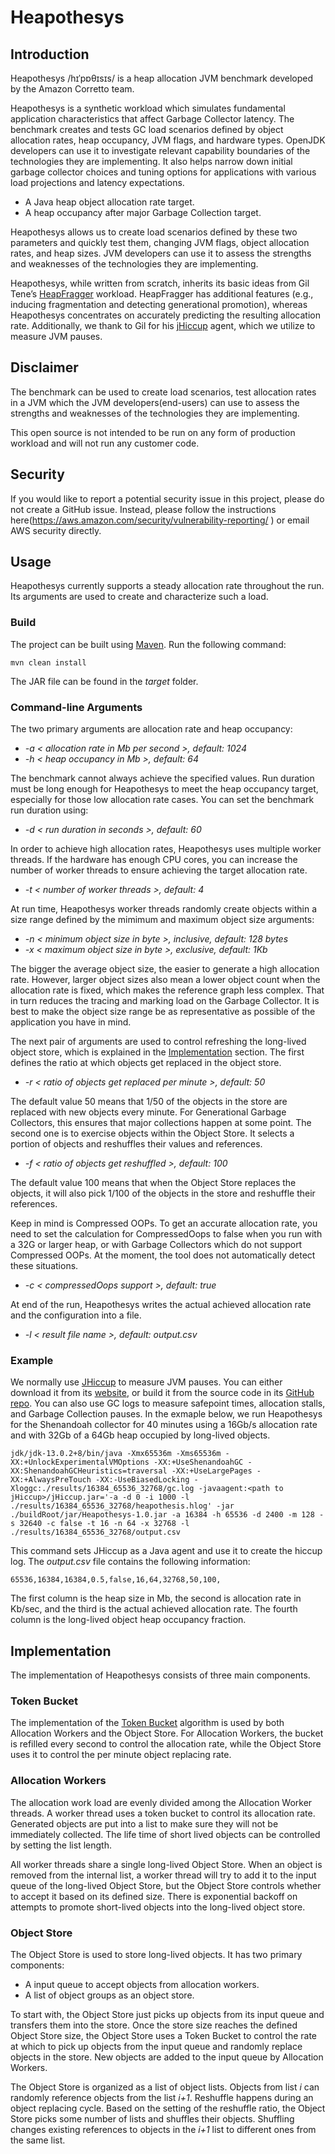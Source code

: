 # Heapothesys 

## Introduction

Heapothesys /hɪˈpɒθɪsɪs/ is a heap allocation JVM benchmark developed by the Amazon Corretto team. 

Heapothesys is a synthetic workload which simulates fundamental application characteristics that affect Garbage Collector latency. The benchmark creates and tests GC load scenarios defined by object allocation rates, heap occupancy, JVM flags, and hardware types. OpenJDK developers can use it to investigate relevant capability boundaries of the technologies they are implementing. It also helps narrow down initial garbage collector choices and tuning options for applications with various load projections and latency expectations.

* A Java heap object allocation rate target.
* A heap occupancy after major Garbage Collection target.

Heapothesys allows us to create load scenarios defined by these two parameters and quickly test them, changing JVM flags, object allocation rates, and heap sizes. JVM developers can use it to assess the strengths and weaknesses of the technologies they are implementing.

Heapothesys, while written from scratch, inherits its basic ideas from Gil Tene’s [HeapFragger](https://github.com/giltene/HeapFragger) workload. HeapFragger has additional features (e.g., inducing fragmentation and detecting generational promotion), whereas Heapothesys concentrates on accurately predicting the resulting allocation rate. Additionally, we thank to Gil for his [jHiccup](https://www.azul.com/jhiccup/) agent, which we utilize to measure JVM pauses.

## Disclaimer

The benchmark can be used to create load scenarios, test allocation rates in a JVM which the JVM developers(end-users) can use to assess the strengths and weaknesses of the technologies they are implementing.

This open source is not intended to be run on any form of production workload and will not run any customer code.

## Security

If you would like to report a potential security issue in this project, please do not create a GitHub issue. Instead, please follow the instructions here(https://aws.amazon.com/security/vulnerability-reporting/ ) or email AWS security directly.

## Usage

Heapothesys currently supports a steady allocation rate throughout the run. Its arguments are used to create and characterize such a load.

### Build

The project can be built using [Maven](https://maven.apache.org/). Run the following command:
```
mvn clean install
```
The JAR file can be found in the *target* folder.

### Command-line Arguments

The two primary arguments are allocation rate and heap occupancy:

* *-a < allocation rate in Mb per second >, default: 1024*
* *-h < heap occupancy in Mb >, default: 64*

The benchmark cannot always achieve the specified values. Run duration must be long enough for Heapothesys to meet the heap occupancy target, especially for those low allocation rate cases. You can set the benchmark run duration using:

* *-d < run duration in seconds >, default: 60*

In order to achieve high allocation rates, Heapothesys uses multiple worker threads. If the hardware has enough CPU cores, you can increase the number of worker threads to ensure achieving the target allocation rate.

* *-t < number of worker threads >, default: 4*

At run time, Heapothesys worker threads randomly create objects within a size range defined by the mimimum and maximum object size arguments:

* *-n < minimum object size in byte >, inclusive, default: 128 bytes*
* *-x < maximum object size in byte >, exclusive, default: 1Kb*

The bigger the average object size, the easier to generate a high allocation rate. However, larger object sizes also mean a lower object count when the allocation rate is fixed, which makes the reference graph less complex. That in turn reduces the tracing and marking load on the Garbage Collector. It is best to make the object size range be as representative as possible of the application you have in mind.

The next pair of arguments are used to control refreshing the long-lived object store, which is explained in the [Implementation](#object-store) section. The first defines the ratio at which objects get replaced in the object store.

* *-r < ratio of objects get replaced per minute >, default: 50*

The default value 50 means that 1/50 of the objects in the store are replaced with new objects every minute. For Generational Garbage Collectors, this ensures that major collections happen at some point. The second one is to exercise objects within the Object Store. It selects a portion of objects and reshuffles their values and references.

* *-f < ratio of objects get reshuffled >, default: 100*

The default value 100 means that when the Object Store replaces the objects, it will also pick 1/100 of the objects in the store and reshuffle their references.

Keep in mind is Compressed OOPs. To get an accurate allocation rate, you need to set the calculation for CompressedOops to false when you run with a 32G or larger heap, or with Garbage Collectors which do not support Compressed OOPs. At the moment, the tool does not automatically detect these situations.

* *-c < compressedOops support >, default: true*

At end of the run, Heapothesys writes the actual achieved allocation rate and the configuration into a file.

* *-l < result file name >, default: output.csv*

### Example

We normally use [JHiccup](https://www.azul.com/jhiccup/) to measure JVM pauses. You can either download it from its [website](https://www.azul.com/jhiccup-2/), or build it from the source code in its [GitHub repo](https://github.com/giltene/jHiccup). You can also use GC logs to measure safepoint times, allocation stalls, and Garbage Collection pauses. In the exmaple below, we run Heapothesys for the Shenandoah collector for 40 minutes using a 16Gb/s allocation rate and with 32Gb of a 64Gb heap occupied by long-lived objects.

```
jdk/jdk-13.0.2+8/bin/java -Xmx65536m -Xms65536m -XX:+UnlockExperimentalVMOptions -XX:+UseShenandoahGC -XX:ShenandoahGCHeuristics=traversal -XX:+UseLargePages -XX:+AlwaysPreTouch -XX:-UseBiasedLocking -Xloggc:./results/16384_65536_32768/gc.log -javaagent:<path to jHiccup>/jHiccup.jar='-a -d 0 -i 1000 -l ./results/16384_65536_32768/heapothesis.hlog' -jar ./buildRoot/jar/Heapothesys-1.0.jar -a 16384 -h 65536 -d 2400 -m 128 -s 32640 -c false -t 16 -n 64 -x 32768 -l ./results/16384_65536_32768/output.csv
```

This command sets JHiccup as a Java agent and use it to create the hiccup log. The *output.csv* file contains the following information:
```
65536,16384,16384,0.5,false,16,64,32768,50,100,
```
The first column is the heap size in Mb, the second is allocation rate in Kb/sec, and the third is the actual achieved allocation rate. The fourth column is the long-lived object heap occupancy fraction.

## Implementation

The implementation of Heapothesys consists of three main components.

### Token Bucket

The implementation of the [Token Bucket](https://en.wikipedia.org/wiki/Token_bucket) algorithm is used by both Allocation Workers and the Object Store. For Allocation Workers, the bucket is refilled every second to control the allocation rate, while the Object Store uses it to control the per minute object replacing rate.

### Allocation Workers

The allocation work load are evenly divided among the Allocation Worker threads. A worker thread uses a token bucket to control its allocation rate. Generated objects are put into a list to make sure they will not be immediately collected. The life time of short lived objects can be controlled by setting the list length.

All worker threads share a single long-lived Object Store. When an object is removed from the internal list, a worker thread will try to add it to the input queue of the long-lived Object Store, but the Object Store controls whether to accept it based on its defined size. There is exponential backoff on attempts to promote short-lived objects into the long-lived object store.

### Object Store

The Object Store is used to store long-lived objects. It has two primary components:

 * A input queue to accept objects from allocation workers.
 * A list of object groups as an object store.

To start with, the Object Store just picks up objects from its input queue and transfers them into the store. Once the store size reaches the defined Object Store size, the Object Store uses a Token Bucket to control the rate at which to pick up objects from the input queue and randomly replace objects in the store. New objects are added to the input queue by Allocation Workers.

The Object Store is organized as a list of object lists. Objects from list *i* can randomly reference objects from the list *i+1*. Reshuffle happens during an object replacing cycle. Based on the setting of the reshuffle ratio, the Object Store picks some number of lists and shuffles their objects. Shuffling changes existing references to objects in the *i+1* list to different ones from the same list.
